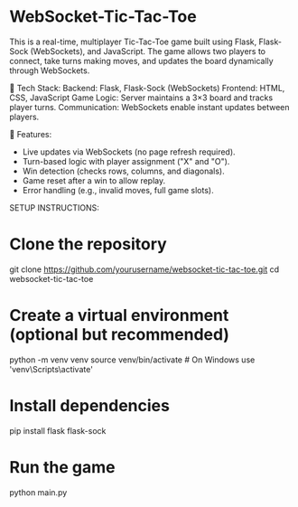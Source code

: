 # WebSocket-Tic-Tac-Toe

This is a real-time, multiplayer Tic-Tac-Toe game built using Flask, Flask-Sock (WebSockets), and JavaScript. The game allows two players to connect, take turns making moves, and updates the board dynamically through WebSockets.

🔹 Tech Stack:
Backend: Flask, Flask-Sock (WebSockets)
Frontend: HTML, CSS, JavaScript
Game Logic: Server maintains a 3×3 board and tracks player turns.
Communication: WebSockets enable instant updates between players.

🔹 Features:
- Live updates via WebSockets (no page refresh required).
- Turn-based logic with player assignment ("X" and "O").
- Win detection (checks rows, columns, and diagonals).
- Game reset after a win to allow replay.
- Error handling (e.g., invalid moves, full game slots).

SETUP INSTRUCTIONS:
# Clone the repository
git clone https://github.com/yourusername/websocket-tic-tac-toe.git
cd websocket-tic-tac-toe

# Create a virtual environment (optional but recommended)
python -m venv venv
source venv/bin/activate  # On Windows use 'venv\Scripts\activate'

# Install dependencies
pip install flask flask-sock

# Run the game
python main.py

